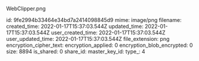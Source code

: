 WebClipper.png

id: 9fe2994b33464e34bd7a2414098845d9
mime: image/png
filename: 
created_time: 2022-01-17T15:37:03.544Z
updated_time: 2022-01-17T15:37:03.544Z
user_created_time: 2022-01-17T15:37:03.544Z
user_updated_time: 2022-01-17T15:37:03.544Z
file_extension: png
encryption_cipher_text: 
encryption_applied: 0
encryption_blob_encrypted: 0
size: 8894
is_shared: 0
share_id: 
master_key_id: 
type_: 4